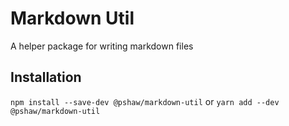 # Markdown Util

A helper package for writing markdown files

## Installation

`npm install --save-dev @pshaw/markdown-util`
or
`yarn add --dev @pshaw/markdown-util`

